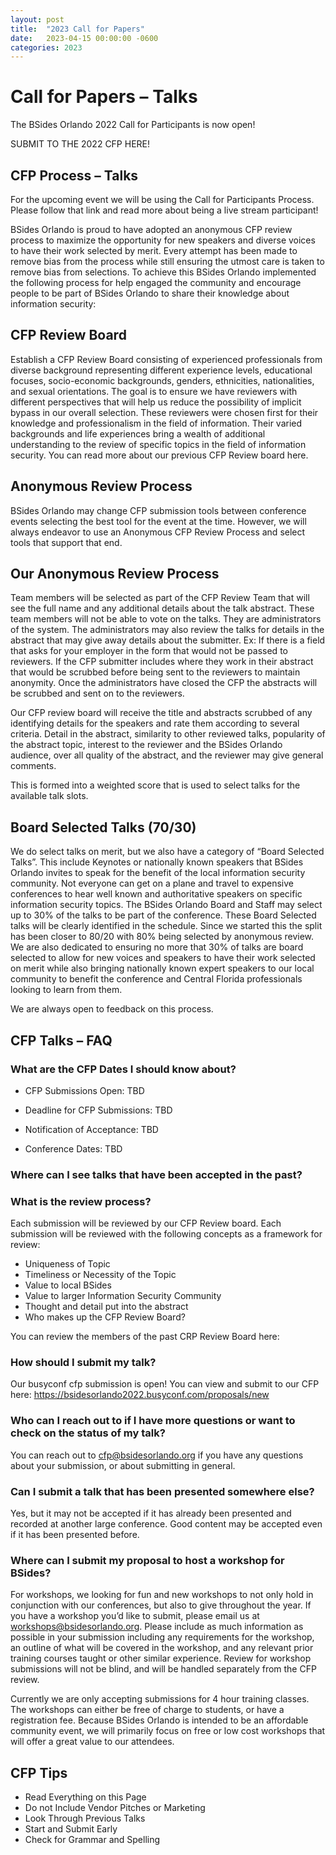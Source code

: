 ```yaml
---
layout: post
title:  "2023 Call for Papers"
date:   2023-04-15 00:00:00 -0600
categories: 2023
---
```

# Call for Papers – Talks
The BSides Orlando 2022 Call for Participants is now open!

SUBMIT TO THE 2022 CFP HERE!

## CFP Process – Talks
For the upcoming event we will be using the Call for Participants Process. Please follow that link and read more about being a live stream participant!

BSides Orlando is proud to have adopted an anonymous CFP review process to maximize the opportunity for new speakers and diverse voices to have their work selected by merit. Every attempt has been made to remove bias from the process while still ensuring the utmost care is taken to remove bias from selections. To achieve this BSides Orlando implemented the following process for help engaged the community and encourage people to be part of BSides Orlando to share their knowledge about information security:

## CFP Review Board
Establish a CFP Review Board consisting of experienced professionals from diverse background representing different experience levels, educational focuses, socio-economic backgrounds, genders, ethnicities, nationalities, and sexual orientations. The goal is to ensure we have reviewers with different perspectives that will help us reduce the possibility of implicit bypass in our overall selection. These reviewers were chosen first for their knowledge and professionalism in the field of information. Their varied backgrounds and life experiences bring a wealth of additional understanding to the review of specific topics in the field of information security. You can read more about our previous CFP Review board here.

## Anonymous Review Process
BSides Orlando may change CFP submission tools between conference events selecting the best tool for the event at the time. However, we will always endeavor to use an Anonymous CFP Review Process and select tools that support that end.

## Our Anonymous Review Process
Team members will be selected as part of the CFP Review Team that will see the full name and any additional details about the talk abstract. These team members will not be able to vote on the talks. They are administrators of the system. The administrators may also review the talks for details in the abstract that may give away details about the submitter. Ex: If there is a field that asks for your employer in the form that would not be passed to reviewers. If the CFP submitter includes where they work in their abstract that would be scrubbed before being sent to the reviewers to maintain anonymity. Once the administrators have closed the CFP the abstracts will be scrubbed and sent on to the reviewers.

Our CFP review board will receive the title and abstracts scrubbed of any identifying details for the speakers and rate them according to several criteria. Detail in the abstract, similarity to other reviewed talks, popularity of the abstract topic, interest to the reviewer and the BSides Orlando audience, over all quality of the abstract, and the reviewer may give general comments.

This is formed into a weighted score that is used to select talks for the available talk slots.

## Board Selected Talks (70/30)

We do select talks on merit, but we also have a category of “Board Selected Talks”. This include Keynotes or nationally known speakers that BSides Orlando invites to speak for the benefit of the local information security community. Not everyone can get on a plane and travel to expensive conferences to hear well known and authoritative speakers on specific information security topics. The BSides Orlando Board and Staff may select up to 30% of the talks to be part of the conference. These Board Selected talks will be clearly identified in the schedule. Since we started this the split has been closer to 80/20 with 80% being selected by anonymous review. We are also dedicated to ensuring no more that 30% of talks are board selected to allow for new voices and speakers to have their work selected on merit while also bringing nationally known expert speakers to our local community to benefit the conference and Central Florida professionals looking to learn from them.

We are always open to feedback on this process.

## CFP Talks – FAQ

### What are the CFP Dates I should know about?

* CFP Submissions Open: TBD

* Deadline for CFP Submissions: TBD

* Notification of Acceptance: TBD

* Conference Dates: TBD

### Where can I see talks that have been accepted in the past?

[YouTube]: https://www.youtube.com/channel/UC6avYrvlXYAKHCBdxjj9L0w

### What is the review process?

Each submission will be reviewed by our CFP Review board. Each submission will be reviewed with the following concepts as a framework for review:

* Uniqueness of Topic
* Timeliness or Necessity of the Topic
* Value to local BSides
* Value to larger Information Security Community
* Thought and detail put into the abstract
* Who makes up the CFP Review Board?

You can review the members of the past CRP Review Board here:

[Members]: https://bsidesorlando.org/call-for-things/cfp/review-board/

### How should I submit my talk?

Our busyconf cfp submission is open! You can view and submit to our CFP here: https://bsidesorlando2022.busyconf.com/proposals/new


### Who can I reach out to if I have more questions or want to check on the status of my talk?

You can reach out to cfp@bsidesorlando.org if you have any questions about your submission, or about submitting in general.

### Can I submit a talk that has been presented somewhere else?

Yes, but it may not be accepted if it has already been presented and recorded at another large conference. Good content may be accepted even if it has been presented before.

### Where can I submit my proposal to host a workshop for BSides?

For workshops, we looking for fun and new workshops to not only hold in conjunction with our conferences, but also to give throughout the year. If you have a workshop you’d like to submit, please email us at workshops@bsidesorlando.org. Please include as much information as possible in your submission including any requirements for the workshop, an outline of what will be covered in the workshop, and any relevant prior training courses taught or other similar experience. Review for workshop submissions will not be blind, and will be handled separately from the CFP review.

Currently we are only accepting submissions for 4 hour training classes. The workshops can either be free of charge to students, or have a registration fee. Because BSides Orlando is intended to be an affordable community event, we will primarily focus on free or low cost workshops that will offer a great value to our attendees.

## CFP Tips
* Read Everything on this Page
* Do not Include Vendor Pitches or Marketing
* Look Through Previous Talks
* Start and Submit Early
* Check for Grammar and Spelling
